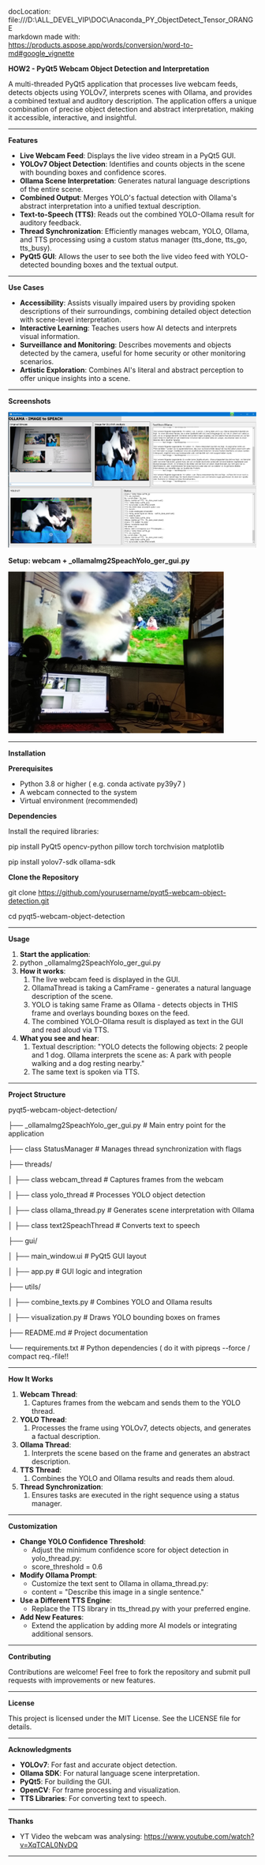 ﻿docLocation: file:///D:\ALL\_DEVEL\_VIP\DOC\Anaconda\_PY\_ObjectDetect\_Tensor\_ORANGE\
markdown made with: <https://products.aspose.app/words/conversion/word-to-md#google_vignette>

**HOW2 - PyQt5 Webcam Object Detection and Interpretation**

A multi-threaded PyQt5 application that processes live webcam feeds, detects objects using YOLOv7, interprets scenes with Ollama, and provides a combined textual and auditory description. The application offers a unique combination of precise object detection and abstract interpretation, making it accessible, interactive, and insightful.

-----
**Features**

- **Live Webcam Feed**: Displays the live video stream in a PyQt5 GUI.
- **YOLOv7 Object Detection**: Identifies and counts objects in the scene with bounding boxes and confidence scores.
- **Ollama Scene Interpretation**: Generates natural language descriptions of the entire scene.
- **Combined Output**: Merges YOLO's factual detection with Ollama's abstract interpretation into a unified textual description.
- **Text-to-Speech (TTS)**: Reads out the combined YOLO-Ollama result for auditory feedback.
- **Thread Synchronization**: Efficiently manages webcam, YOLO, Ollama, and TTS processing using a custom status manager (tts\_done, tts\_go, tts\_busy).
- **PyQt5 GUI**: Allows the user to see both the live video feed with YOLO-detected bounding boxes and the textual output.
-----
**Use Cases**

- **Accessibility**: Assists visually impaired users by providing spoken descriptions of their surroundings, combining detailed object detection with scene-level interpretation.
- **Interactive Learning**: Teaches users how AI detects and interprets visual information.
- **Surveillance and Monitoring**: Describes movements and objects detected by the camera, useful for home security or other monitoring scenarios.
- **Artistic Exploration**: Combines AI's literal and abstract perception to offer unique insights into a scene.
-----
**Screenshots**


**![](Aspose.Words.7dc496b3-9b1f-49f2-8bf4-df42700da1d9.001.png)**

**Setup: webcam + \_ollamaImg2SpeachYolo\_ger\_gui.py**  

![](Aspose.Words.7dc496b3-9b1f-49f2-8bf4-df42700da1d9.002.png)


-----
**Installation**

**Prerequisites**

- Python 3.8 or higher ( e.g. conda   activate py39y7 )
- A webcam connected to the system
- Virtual environment (recommended)

**Dependencies**

Install the required libraries:

pip install PyQt5 opencv-python pillow torch torchvision matplotlib

pip install yolov7-sdk ollama-sdk

**Clone the Repository**

git clone https://github.com/yourusername/pyqt5-webcam-object-detection.git

cd pyqt5-webcam-object-detection

-----
**Usage**

1. **Start the application**:
1. python \_ollamaImg2SpeachYolo\_ger\_gui.py 
1. **How it works**:
   1. The live webcam feed is displayed in the GUI.
   1. OllamaThread is taking a CamFrame - generates a natural language description of the scene.
   1. YOLO is taking same Frame as Ollama - detects objects in THIS frame and overlays bounding boxes on the feed.
   1. The combined YOLO-Ollama result is displayed as text in the GUI and read aloud via TTS.
1. **What you see and hear**:
   1. Textual description: "YOLO detects the following objects: 2 people and 1 dog. Ollama interprets the scene as: A park with people walking and a dog resting nearby."
   1. The same text is spoken via TTS.
-----
**Project Structure**

pyqt5-webcam-object-detection/

├── \_ollamaImg2SpeachYolo\_ger\_gui.py  # Main entry point for the application

├── class StatusManager      	# Manages thread synchronization with flags

├── threads/

│   ├── class webcam\_thread   	# Captures frames from the webcam

│   ├── class yolo\_thread     	# Processes YOLO object detection

│   ├── class ollama\_thread.py   	# Generates scene interpretation with Ollama

│   ├── class text2SpeachThread      	# Converts text to speech

├── gui/

│   ├── main\_window.ui     # PyQt5 GUI layout

│   ├── app.py             # GUI logic and integration

├── utils/

│   ├── combine\_texts.py   # Combines YOLO and Ollama results

│   ├── visualization.py   # Draws YOLO bounding boxes on frames

├── README.md              # Project documentation

└── requirements.txt       # Python dependencies ( do it with pipreqs --force   / compact req.-file!!

-----
**How It Works**

1. **Webcam Thread**:
   1. Captures frames from the webcam and sends them to the YOLO thread.
1. **YOLO Thread**:
   1. Processes the frame using YOLOv7, detects objects, and generates a factual description.
1. **Ollama Thread**:
   1. Interprets the scene based on the frame and generates an abstract description.
1. **TTS Thread**:
   1. Combines the YOLO and Ollama results and reads them aloud.
1. **Thread Synchronization**:
   1. Ensures tasks are executed in the right sequence using a status manager.
-----
**Customization**

- **Change YOLO Confidence Threshold**:
  - Adjust the minimum confidence score for object detection in yolo\_thread.py: 
  - score\_threshold = 0.6
- **Modify Ollama Prompt**:
  - Customize the text sent to Ollama in ollama\_thread.py: 
  - content = "Describe this image in a single sentence."
- **Use a Different TTS Engine**:
  - Replace the TTS library in tts\_thread.py with your preferred engine.
- **Add New Features**:
  - Extend the application by adding more AI models or integrating additional sensors.
-----
**Contributing**

Contributions are welcome! Feel free to fork the repository and submit pull requests with improvements or new features.

-----
**License**

This project is licensed under the MIT License. See the LICENSE file for details.

-----
**Acknowledgments**

- **YOLOv7**: For fast and accurate object detection.
- **Ollama SDK**: For natural language scene interpretation.
- **PyQt5**: For building the GUI.
- **OpenCV**: For frame processing and visualization.
- **TTS Libraries**: For converting text to speech.
-----

**Thanks** 

- YT Video the webcam was analysing: https://www.youtube.com/watch?v=XqTCAL0NvDQ
-----

